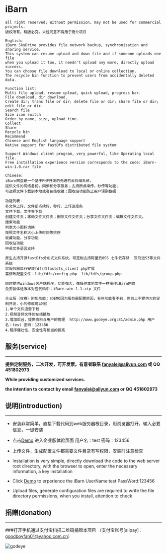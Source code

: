 # iBarn

    all right reserved; Without permission, may not be used for commercial projects.
    版权所有，翻版必究，未经同意不得用于商业项目

    English:
    iBarn SkyDrive provides file network backup, synchronization and sharing service. 
    This system can resume upload and down file and if someone uploads one file 
    when you upload it too, it needn't upload any more, directly upload success. 
    You can choose file download to local or online collection. 
    The recycle bin function to prevent users from accidentally deleted data. 
    
    Function list:
    Multi file upload, resume upload, quick upload, progress bar.
    File download, dir download.
    Create dir; trans file or dir; delete file or dir; share file or dir; edit file or dir.
    Search file
    Size icon switch
    Order by name, size, upload time.
    Collect
    Share
    Recycle bin
    Recommend
    Chinese and English language support
    Native support for fastDfs distributed file system

    Support Windows client program, very powerful, like Operating local file.
    Free installation experience version corresponds to the code: iBarn-win-1.0.rar file

    Chinese:
    iBarn网盘是一个基于PHP开发的先进的云存储系统，
    提供文件的网络备份，同步和分享服务；支持断点续传，秒传等功能；
    可选择文件下载到本地或者在线收藏；回收站功能防止用户误删数据
    
    功能列表：
    多文件上传，文件断点续传，秒传，上传进度条
    文件下载，文件夹下载
    创建文件夹；移动文件文件夹；删除文件文件夹；分享文件文件夹；编辑文件文件夹。
    搜索功能
    列表大小图标切换
    按照文件名称大小上传时间等排序
    收藏功能，分享功能
    回收站功能
    中英文多语言支持

    原生支持开源fastDfs分布式文件系统，可定制支持阿里云OSS 七牛云存储  亚马逊S3等文件系统
    需服务器自行安装fdfs与fastdfs_client php扩展 
    需修改配置文件：lib/fdfs/config.php  lib/fdfs/group.php

    同时提供windows客户端程序，功能强大，像操作本地文件一样操作iBarn网盘
    免安装体验版本对应代码中：iBarn-win-1.1.zip 文件
    
    企业版（收费）附加功能：（DEMO因为服务器配置原因，有些功能看不到，原则上不提供大的定制开发，小的修改可以做）
    1.单个文件迅雷下载
    2.视频音频文件的在线播放
    3.增加后台，提供资料与用户的管理  http://www.godeye.org:81/admin.php 用户名：test 密码：123456
    4.程序健壮性，安全性有相当的提高

## 服务(service)
---
**提供定制服务，二次开发，可开发票。有意者联系 fanyalei@aliyun.com 或 QQ 451802973**

**While providing customized services.**

**the intention to contact by email fanyalei@aliyun.com or QQ 451802973**
    
## 说明(introduction)
---
* 安装非常简单，直接下载代码到web服务器根目录，用浏览器打开，输入必要信息，一键安装
* 点击[Demo](http://www.godeye.org:81/index.php) 进入企业版体验页面  用户名：test 密码：123456
* 上传文件，生成配置文件都需要文件目录有写权限，安装时注意检查


* Installation is very simple, directly download the code to the web server root directory, 
with the browser to open, enter the necessary information, a key installation
* Click [Demo](http://www.godeye.org:81/index.php) to erperience the iBarn   UserName:test PassWord:123456
* Upload files, generate configuration files are required to write the file directory permissions, 
when you install, attention to check

## 捐赠(donation)
---
###打开手机通过支付宝扫描二维码捐赠本项目
（支付宝账号[alipay]：goodboyfan01@yahoo.com.cn）

![godeye](http://www.godeye.org/img/theme/apuzvzlz1em53xhd90.png)
